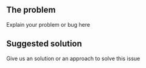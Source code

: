 ## The problem
Explain your problem or bug here

## Suggested solution
Give us an solution or an approach to solve this issue
